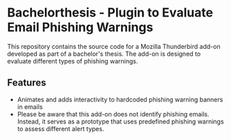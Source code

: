 # Bachelorthesis - Plugin to Evaluate Email Phishing Warnings

This repository contains the source code for a Mozilla Thunderbird add-on developed as part of a bachelor's thesis. The add-on is designed to evaluate different types of phishing warnings.

## Features
- Animates and adds interactivity to hardcoded phishing warning banners in emails
- Please be aware that this add-on does not identify phishing emails. Instead, it serves as a prototype that uses predefined phishing warnings to assess different alert types.

